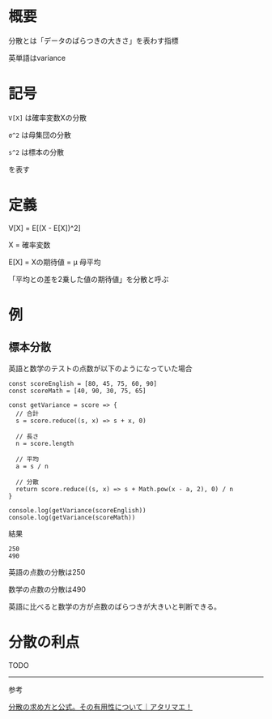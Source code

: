 # 概要

分散とは「データのばらつきの大きさ」を表わす指標

英単語はvariance

# 記号

`V[X]` は確率変数Xの分散

`σ^2` は母集団の分散

`s^2` は標本の分散

を表す

# 定義

V[X] = E[(X - E[X])^2]

X = 確率変数

E[X] = Xの期待値 = μ 母平均

「平均との差を2乗した値の期待値」を分散と呼ぶ

# 例

## 標本分散

英語と数学のテストの点数が以下のようになっていた場合

```
const scoreEnglish = [80, 45, 75, 60, 90]
const scoreMath = [40, 90, 30, 75, 65]

const getVariance = score => {
  // 合計
  s = score.reduce((s, x) => s + x, 0)

  // 長さ
  n = score.length

  // 平均
  a = s / n

  // 分散
  return score.reduce((s, x) => s + Math.pow(x - a, 2), 0) / n
}

console.log(getVariance(scoreEnglish))
console.log(getVariance(scoreMath))
```

結果

```
250
490
```

英語の点数の分散は250

数学の点数の分散は490

英語に比べると数学の方が点数のばらつきが大きいと判断できる。

# 分散の利点

TODO

---

参考

[分散の求め方と公式。その有用性について｜アタリマエ！](https://atarimae.biz/archives/8782)

